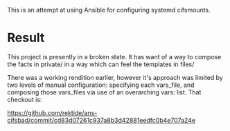 This is an attempt at using Ansible for configuring systemd cifsmounts.

# Result #

This project is presently in a broken state. It has want of a way to compose the facts in private/ in a way which can feel the templates in files/

There was a working rendition earlier, however it's approach was limited by two levels of manual configuration: specifying each vars_file, and composing those vars_files via use of an overarching vars: list. That checkout is:

https://github.com/rektide/ans-cifsbad/commit/cd83d07261c937a8b3d42881eedfc0b4e707a24e
